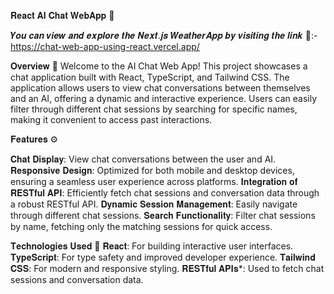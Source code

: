 𝐑𝐞𝐚𝐜𝐭 𝐀𝐈 𝐂𝐡𝐚𝐭 𝐖𝐞𝐛𝐀𝐩𝐩 💬

𝒀𝒐𝒖 𝒄𝒂𝒏 𝒗𝒊𝒆𝒘 𝒂𝒏𝒅 𝒆𝒙𝒑𝒍𝒐𝒓𝒆 𝒕𝒉𝒆 𝑵𝒆𝒙𝒕.𝒋𝒔 𝑾𝒆𝒂𝒕𝒉𝒆𝒓𝑨𝒑𝒑 𝒃𝒚 𝒗𝒊𝒔𝒊𝒕𝒊𝒏𝒈 𝒕𝒉𝒆 𝒍𝒊𝒏𝒌 📎:-
https://chat-web-app-using-react.vercel.app/

𝐎𝐯𝐞𝐫𝐯𝐢𝐞𝐰 📖
Welcome to the AI Chat Web App! This project showcases a chat application built with React, TypeScript, and Tailwind CSS. The application allows users to view chat conversations between themselves and an AI, offering a dynamic and interactive experience. Users can easily filter through different chat sessions by searching for specific names, making it convenient to access past interactions.

𝐅𝐞𝐚𝐭𝐮𝐫𝐞𝐬 ⚙️

𝐂𝐡𝐚𝐭 𝐃𝐢𝐬𝐩𝐥𝐚𝐲: View chat conversations between the user and AI.
𝐑𝐞𝐬𝐩𝐨𝐧𝐬𝐢𝐯𝐞 𝐃𝐞𝐬𝐢𝐠𝐧: Optimized for both mobile and desktop devices, ensuring a seamless user experience across platforms.
𝐈𝐧𝐭𝐞𝐠𝐫𝐚𝐭𝐢𝐨𝐧 𝐨𝐟 𝐑𝐄𝐒𝐓𝐟𝐮𝐥 𝐀𝐏𝐈: Efficiently fetch chat sessions and conversation data through a robust RESTful API.
𝐃𝐲𝐧𝐚𝐦𝐢𝐜 𝐒𝐞𝐬𝐬𝐢𝐨𝐧 𝐌𝐚𝐧𝐚𝐠𝐞𝐦𝐞𝐧𝐭: Easily navigate through different chat sessions.
𝐒𝐞𝐚𝐫𝐜𝐡 𝐅𝐮𝐧𝐜𝐭𝐢𝐨𝐧𝐚𝐥𝐢𝐭𝐲: Filter chat sessions by name, fetching only the matching sessions for quick access.

𝐓𝐞𝐜𝐡𝐧𝐨𝐥𝐨𝐠𝐢𝐞𝐬 𝐔𝐬𝐞𝐝 🔧
𝐑𝐞𝐚𝐜𝐭: For building interactive user interfaces.
𝐓𝐲𝐩𝐞𝐒𝐜𝐫𝐢𝐩𝐭: For type safety and improved developer experience.
𝐓𝐚𝐢𝐥𝐰𝐢𝐧𝐝 𝐂𝐒𝐒: For modern and responsive styling.
𝐑𝐄𝐒𝐓𝐟𝐮𝐥 𝐀𝐏𝐈𝐬*: Used to fetch chat sessions and conversation data.

